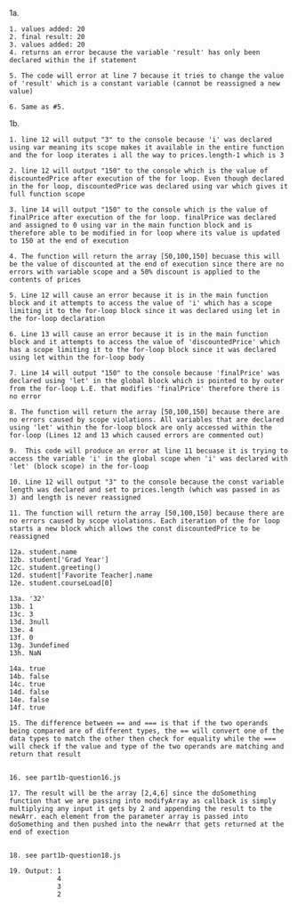1a.

    1. values added: 20
    2. final result: 20
    3. values added: 20
    4. returns an error because the variable 'result' has only been declared within the if statement
   
    5. The code will error at line 7 because it tries to change the value of 'result' which is a constant variable (cannot be reassigned a new value)

    6. Same as #5.
1b.

    1. line 12 will output "3" to the console because 'i' was declared using var meaning its scope makes it available in the entire function and the for loop iterates i all the way to prices.length-1 which is 3
   
    2. line 12 will output "150" to the console which is the value of discountedPrice after execution of the for loop. Even though declared in the for loop, discountedPrice was declared using var which gives it full function scope
   
    3. line 14 will output "150" to the console which is the value of finalPrice after execution of the for loop. finalPrice was declared and assigned to 0 using var in the main function block and is therefore able to be modified in for loop where its value is updated to 150 at the end of execution
   
    4. The function will return the array [50,100,150] becuase this will be the value of discounted at the end of execution since there are no errors with variable scope and a 50% discount is applied to the contents of prices
   
    5. Line 12 will cause an error because it is in the main function block and it attempts to access the value of 'i' which has a scope limiting it to the for-loop block since it was declared using let in the for-loop declaration
   
    6. Line 13 will cause an error because it is in the main function block and it attempts to access the value of 'discountedPrice' which has a scope limiting it to the for-loop block since it was declared using let within the for-loop body
   
    7. Line 14 will output "150" to the console because 'finalPrice' was declared using 'let' in the global block which is pointed to by outer from the for-loop L.E. that modifies 'finalPrice' therefore there is no error
   
    8. The function will return the array [50,100,150] because there are no errors caused by scope violations. All variables that are declared using 'let' within the for-loop block are only accessed within the for-loop (Lines 12 and 13 which caused errors are commented out)
   
    9.  This code will produce an error at line 11 becuase it is trying to access the variable 'i' in the global scope when 'i' was declared with 'let' (block scope) in the for-loop
   
    10. Line 12 will output "3" to the console because the const variable length was declared and set to prices.length (which was passed in as 3) and length is never reassigned
   
    11. The function will return the array [50,100,150] because there are no errors caused by scope violations. Each iteration of the for loop starts a new block which allows the const discountedPrice to be reassigned
   
    12a. student.name
    12b. student['Grad Year']
    12c. student.greeting()
    12d. student['Favorite Teacher].name
    12e. student.courseLoad[0]

    13a. '32'
    13b. 1
    13c. 3
    13d. 3null
    13e. 4
    13f. 0
    13g. 3undefined
    13h. NaN

    14a. true
    14b. false
    14c. true
    14d. false
    14e. false
    14f. true

    15. The difference between == and === is that if the two operands being compared are of different types, the == will convert one of the data types to match the other then check for equality while the === will check if the value and type of the two operands are matching and return that result


    16. see part1b-question16.js
   
    17. The result will be the array [2,4,6] since the doSomething function that we are passing into modifyArray as callback is simply multiplying any input it gets by 2 and appending the result to the newArr. each element from the parameter array is passed into doSomething and then pushed into the newArr that gets returned at the end of exection


    18. see part1b-question18.js

    19. Output: 1
                4
                3
                2




   
